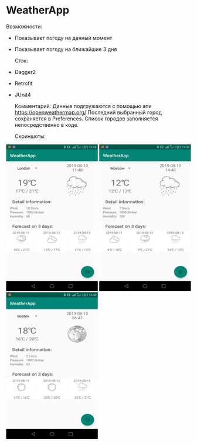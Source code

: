 # WeatherApp
  Возможности:
- Показывает погоду на данный момент
- Показывает погоду на ближайшие 3 дня

  Стэк:
- Dagger2
- Retrofit
- JUnit4

  Комментарий:
  Данные подгружаются с помощью апи https://openweathermap.org/
  Последний выбранный город сохраняется в Preferences. 
  Список городов заполняется непосредственно в коде.
  
  Скриншоты:

<img src="https://github.com/bulunduc/WeatherApp/blob/master/%D1%86%D1%841.jpg" width="250" height="400"/> <img src="https://github.com/bulunduc/WeatherApp/blob/master/%D1%86%D1%842.jpg" width="250" height="400"/> <img src="https://github.com/bulunduc/WeatherApp/blob/master/%D1%86%D1%843.jpg" width="250" height="400"/>
  
